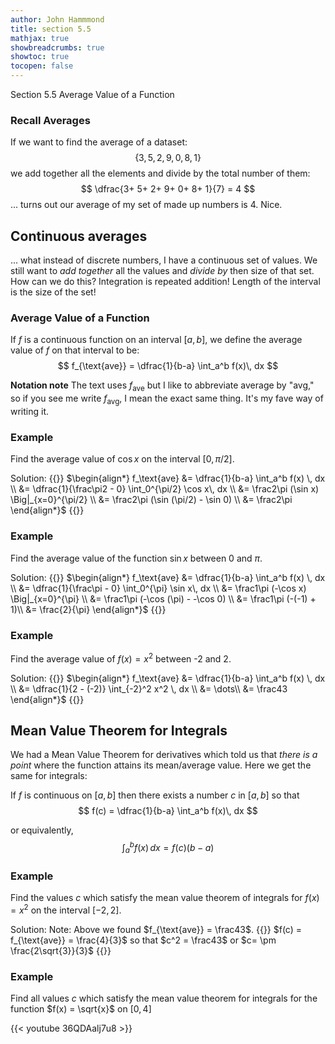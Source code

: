```yaml
---
author: John Hammmond
title: section 5.5
mathjax: true
showbreadcrumbs: true
showtoc: true
tocopen: false
---
```


Section 5.5 Average Value of a Function
<!--more-->

### Recall Averages

If we want to find the average of a dataset: 
$$
\{ 3, 5, 2, 9, 0,  8, 1 \}
$$
we add together all the elements and divide by the total number of them: 
 $$
\dfrac{3+ 5+ 2+ 9+ 0+  8+ 1}{7} = 4
$$
... turns out our average of my set of made up numbers is 4. Nice. 

## Continuous averages

... what instead of discrete numbers, I have a continuous set of values. We still want to *add together* all the values and *divide by* then size of that set. How can we do this? Integration is repeated addition! Length of the interval is the size of the set! 

### Average Value of a Function
If $f$ is a continuous function on an interval $[a, b]$, we define the average value of $f$ on that interval to be:
$$
f_{\text{ave}} = \dfrac{1}{b-a} \int_a^b f(x)\, dx
$$

**Notation note** The text uses $f_{\text{ave}}$ but I like to abbreviate average by "avg," so if you see me write $f_{\text{avg}}$, I mean the exact same thing. It's my fave way of writing it. 

### Example

Find the average value of $\cos x$ on the interval $[0, \pi/2]$.

Solution:
{{<spoiler>}}
$\begin{align*}
f_\text{ave} &= \dfrac{1}{b-a} \int_a^b f(x) \, dx \\
&= \dfrac{1}{\frac\pi2 - 0} \int_0^{\pi/2} \cos x\, dx \\
&= \frac2\pi (\sin x) \Big|_{x=0}^{\pi/2} \\
&= \frac2\pi (\sin (\pi/2) - \sin 0) \\
&= \frac2\pi 
\end{align*}$
{{</spoiler>}}



### Example

Find the average value of the function $\sin x$ between $0$ and $\pi$.

Solution:
{{<spoiler>}}
$\begin{align*}
f_\text{ave} &= \dfrac{1}{b-a} \int_a^b f(x) \, dx \\
&= \dfrac{1}{\frac\pi - 0} \int_0^{\pi} \sin x\, dx \\
&= \frac1\pi (-\cos x) \Big|_{x=0}^{\pi} \\
&= \frac1\pi (-\cos (\pi) - -\cos 0) \\
&= \frac1\pi (-(-1) + 1)\\
&= \frac{2}{\pi}
\end{align*}$
{{</spoiler>}} 

### Example
Find the average value of $f(x) = x^2$ between -2 and 2. 

Solution:
{{<spoiler>}}
$\begin{align*}
f_\text{ave} &= \dfrac{1}{b-a} \int_a^b f(x) \, dx \\
&= \dfrac{1}{2 - (-2)} \int_{-2}^2 x^2 \, dx \\
&= \dots\\
&= \frac43
\end{align*}$
{{</spoiler>}} 


## Mean Value Theorem for Integrals
We had a Mean Value Theorem for derivatives which told us that *there is a point* where the function attains its mean/average value. Here we get the same for integrals:


If $f$ is continuous on $[a,b]$ then there exists a number $c$ in $[a, b]$ so that
$$
f(c) = \dfrac{1}{b-a} \int_a^b f(x)\, dx
$$

or equivalently,
$$
\int_a^b f(x) \, dx = f(c) (b-a)
$$

### Example 
Find the values $c$ which satisfy the mean value theorem of integrals for $f(x) = x^2$ on the interval $[-2, 2]$. 

Solution:
Note: Above we found $f_{\text{ave}} = \frac43$. 
{{<spoiler>}}
$f(c) = f_{\text{ave}} = \frac{4}{3}$
so that $c^2 = \frac43$ or $c= \pm \frac{2\sqrt{3}}{3}$
{{</spoiler>}}

### Example

Find all values $c$ which satisfy the mean value theorem for integrals for the function $f(x) = \sqrt{x}$ on $[0,4]$

{{< youtube 36QDAalj7u8 >}}